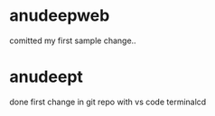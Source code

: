 # anudeepweb
comitted my first sample change..
# anudeept
done first change in git repo with vs code terminalcd